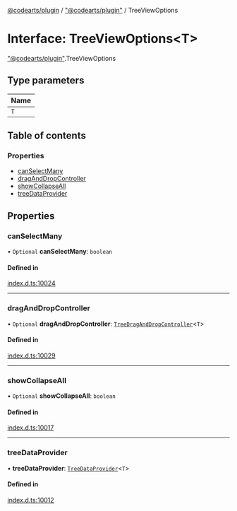 [@codearts/plugin](../README.md) / ["@codearts/plugin"](../modules/_codearts_plugin_.md) / TreeViewOptions

# Interface: TreeViewOptions<T\>

["@codearts/plugin"](../modules/_codearts_plugin_.md).TreeViewOptions

## Type parameters

| Name |
| :------ |
| `T` |

## Table of contents

### Properties

- [canSelectMany](codearts_plugin_.TreeViewOptions.md#canselectmany)
- [dragAndDropController](codearts_plugin_.TreeViewOptions.md#draganddropcontroller)
- [showCollapseAll](codearts_plugin_.TreeViewOptions.md#showcollapseall)
- [treeDataProvider](codearts_plugin_.TreeViewOptions.md#treedataprovider)

## Properties

### canSelectMany

• `Optional` **canSelectMany**: `boolean`

#### Defined in

[index.d.ts:10024](https://github.com/huaweicloud/cloudide-plugin-api/blob/03c74e5/index.d.ts#L10024)

___

### dragAndDropController

• `Optional` **dragAndDropController**: [`TreeDragAndDropController`](codearts_plugin_.TreeDragAndDropController.md)<`T`\>

#### Defined in

[index.d.ts:10029](https://github.com/huaweicloud/cloudide-plugin-api/blob/03c74e5/index.d.ts#L10029)

___

### showCollapseAll

• `Optional` **showCollapseAll**: `boolean`

#### Defined in

[index.d.ts:10017](https://github.com/huaweicloud/cloudide-plugin-api/blob/03c74e5/index.d.ts#L10017)

___

### treeDataProvider

• **treeDataProvider**: [`TreeDataProvider`](codearts_plugin_.TreeDataProvider.md)<`T`\>

#### Defined in

[index.d.ts:10012](https://github.com/huaweicloud/cloudide-plugin-api/blob/03c74e5/index.d.ts#L10012)
